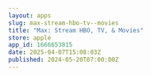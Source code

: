 ```yaml
---
layout: apps
slug: max-stream-hbo-tv--movies
title: "Max: Stream HBO, TV, & Movies"
store: apple
app_id: 1666653815
date: 2025-04-07T15:08:03Z
published: 2024-05-20T07:00:00Z
---
```

